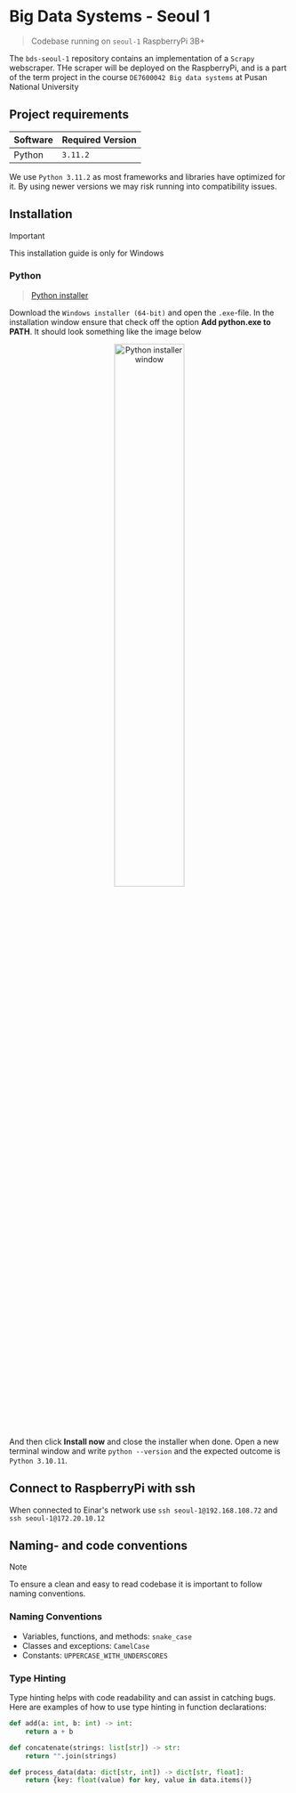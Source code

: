 # Big Data Systems - Seoul 1

> Codebase running on `seoul-1` RaspberryPi 3B+

The `bds-seoul-1` repository contains an implementation of a `Scrapy` webscraper. THe scraper will be deployed on the
RaspberryPi, and is a part of the term project in the course `DE7600042 Big data systems` at Pusan National University

## Project requirements

| Software | Required Version |
|----------|------------------|
| Python   | `3.11.2`         |

We use `Python 3.11.2`  as most frameworks and libraries have optimized for it. By using newer
versions we may risk running into compatibility issues.

## Installation

> [!IMPORTANT]  
> This installation guide is only for Windows

### Python

> [Python installer](https://www.python.org/downloads/release/python-31011/)

Download the `Windows installer (64-bit)` and open the `.exe`-file. In the installation window ensure that check off the
option **Add python.exe to PATH**. It should look something like the image below

<div align="center">
  <img src="https://github.com/user-attachments/assets/ca85b102-c5ad-4716-a108-f79f1d065492" alt="Python installer window" width="50%">
</div>

And then click **Install now** and close the installer when done. Open a new terminal window and
write `python --version` and the expected outcome is `Python 3.10.11`.

## Connect to RaspberryPi with ssh

When connected to Einar's network use `ssh seoul-1@192.168.108.72` and `ssh seoul-1@172.20.10.12`

## Naming- and code conventions

> [!NOTE]  
> To ensure a clean and easy to read codebase it is important to follow naming conventions.

### Naming Conventions

- Variables, functions, and methods: `snake_case`
- Classes and exceptions: `CamelCase`
- Constants: `UPPERCASE_WITH_UNDERSCORES`

### Type Hinting

Type hinting helps with code readability and can assist in catching bugs. Here are examples of how to use type hinting
in function declarations:

```python
def add(a: int, b: int) -> int:
    return a + b

def concatenate(strings: list[str]) -> str:
    return "".join(strings)

def process_data(data: dict[str, int]) -> dict[str, float]:
    return {key: float(value) for key, value in data.items()}
